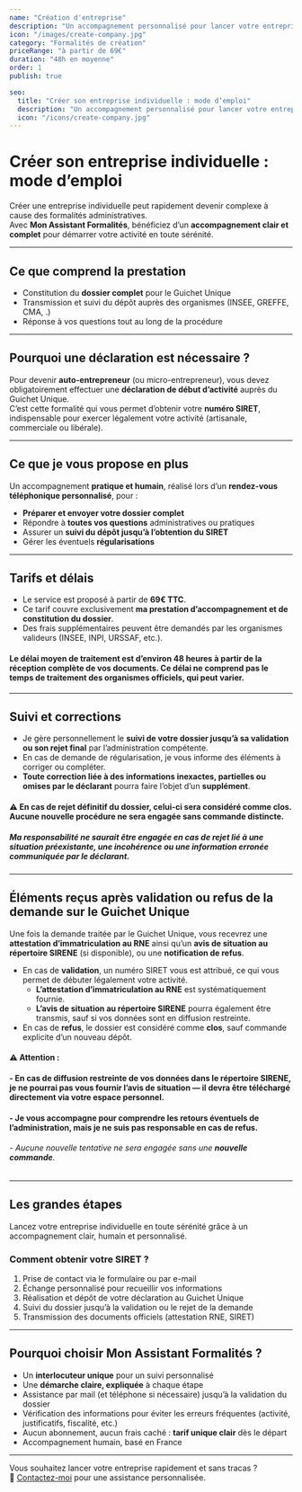 ```yaml
---
name: "Création d'entreprise"
description: "Un accompagnement personnalisé pour lancer votre entreprise individuelle sans stress."
icon: "/images/create-company.jpg"
category: "Formalités de création"
priceRange: "à partir de 69€"
duration: "48h en moyenne"
order: 1
publish: true

seo:
  title: "Créer son entreprise individuelle : mode d’emploi"
  description: "Un accompagnement personnalisé pour lancer votre entreprise individuelle sans stress."
  icon: "/icons/create-company.jpg"
---
```


# Créer son entreprise individuelle : mode d’emploi

Créer une entreprise individuelle peut rapidement devenir complexe à cause des formalités administratives.  
Avec **Mon Assistant Formalités**, bénéficiez d’un **accompagnement clair et complet** pour démarrer votre activité en toute sérénité.

---

## Ce que comprend la prestation

- Constitution du **dossier complet** pour le Guichet Unique
- Transmission et suivi du dépôt auprès des organismes (INSEE, GREFFE, CMA, .)
- Réponse à vos questions tout au long de la procédure

---

## Pourquoi une déclaration est nécessaire ?

Pour devenir **auto-entrepreneur** (ou micro-entrepreneur), vous devez obligatoirement effectuer une **déclaration de début d’activité** auprès du Guichet Unique.  
C’est cette formalité qui vous permet d’obtenir votre **numéro SIRET**, indispensable pour exercer légalement votre activité (artisanale, commerciale ou libérale).

---

## Ce que je vous propose en plus

Un accompagnement **pratique et humain**, réalisé lors d’un **rendez-vous téléphonique personnalisé**, pour :

- **Préparer et envoyer votre dossier complet**
- Répondre à **toutes vos questions** administratives ou pratiques
- Assurer un **suivi du dépôt jusqu’à l’obtention du SIRET**
- Gérer les éventuels **régularisations**

---

## Tarifs et délais

- Le service est proposé à partir de **69€ TTC**.  
- Ce tarif couvre exclusivement **ma prestation d’accompagnement et de constitution du dossier**.  
- Des frais supplémentaires peuvent être demandés par les organismes valideurs (INSEE, INPI, URSSAF, etc.).

#### Le délai moyen de traitement est d’environ **48 heures** à partir de la réception complète de vos documents. Ce délai ne comprend pas le temps de traitement des organismes officiels, qui peut varier.

---

## Suivi et corrections

- Je gère personnellement le **suivi de votre dossier jusqu’à sa validation ou son rejet final** par l’administration compétente.  
- En cas de demande de régularisation, je vous informe des éléments à corriger ou compléter.  
- **Toute correction liée à des informations inexactes, partielles ou omises par le déclarant** pourra faire l’objet d’un **supplément**.

#### ⚠️ En cas de **rejet définitif du dossier**, celui-ci sera considéré comme **clos**. Aucune nouvelle procédure ne sera engagée sans commande distincte.  
##### **Ma responsabilité ne saurait être engagée** en cas de rejet lié à une situation préexistante, une incohérence ou une information erronée communiquée par le déclarant.

---

## Éléments reçus après validation ou refus de la demande sur le Guichet Unique

Une fois la demande traitée par le Guichet Unique, vous recevrez une **attestation d’immatriculation au RNE** ainsi qu’un **avis de situation au répertoire SIRENE** (si disponible), ou une **notification de refus**.

- En cas de **validation**, un numéro SIRET vous est attribué, ce qui vous permet de débuter légalement votre activité.
  - **L’attestation d’immatriculation au RNE** est systématiquement fournie.
  - **L’avis de situation au répertoire SIRENE** pourra également être transmis, sauf si vos données sont en diffusion restreinte.
- En cas de **refus**, le dossier est considéré comme **clos**, sauf commande explicite d’un nouveau dépôt.

#### ⚠️ **Attention** :
#### - En cas de **diffusion restreinte** de vos données dans le répertoire SIRENE, je ne pourrai pas vous fournir l’avis de situation — il devra être téléchargé directement via votre espace personnel.
#### - Je vous accompagne pour comprendre les retours éventuels de l’administration, mais **je ne suis pas responsable en cas de refus**.
###### - Aucune nouvelle tentative ne sera engagée sans une **nouvelle commande**.

---

## Les grandes étapes

Lancez votre entreprise individuelle en toute sérénité grâce à un accompagnement clair, humain et personnalisé.

### Comment obtenir votre SIRET ?

1. Prise de contact via le formulaire ou par e-mail
2. Échange personnalisé pour recueillir vos informations
3. Réalisation et dépôt de votre déclaration au Guichet Unique
4. Suivi du dossier jusqu’à la validation ou le rejet de la demande
5. Transmission des documents officiels (attestation RNE, SIRET)



---

## Pourquoi choisir Mon Assistant Formalités ?

- Un **interlocuteur unique** pour un suivi personnalisé  
- Une **démarche claire, expliquée** à chaque étape  
- Assistance par mail (et téléphone si nécessaire) jusqu’à la validation du dossier  
- Vérification des informations pour éviter les erreurs fréquentes (activité, justificatifs, fiscalité, etc.)  
- Aucun abonnement, aucun frais caché : **tarif unique clair** dès le départ  
- Accompagnement humain, basé en France

---

Vous souhaitez lancer votre entreprise rapidement et sans tracas ?  
📩 [Contactez-moi](/contact) pour une assistance personnalisée.
